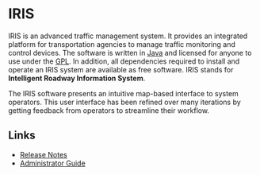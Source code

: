 # IRIS

IRIS is an advanced traffic management system.  It provides an integrated
platform for transportation agencies to manage traffic monitoring and control
devices.  The software is written in [Java](http://www.java.com) and licensed
for anyone to use under the
[GPL](http://www.gnu.org/licenses/old-licenses/gpl-2.0.html).  In addition, all
dependencies required to install and operate an IRIS system are available as
free software.  IRIS stands for **Intelligent Roadway Information System**.

The IRIS software presents an intuitive map-based interface to system operators.
This user interface has been refined over many iterations by getting feedback
from operators to streamline their workflow.

## Links

- [Release Notes](release_notes_4.html)
- [Administrator Guide](admin_guide.html)
